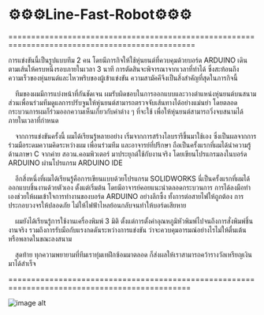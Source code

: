 # ⚙⚙⚙Line-Fast-Robot⚙⚙⚙
===============================================================================================

การแข่งขันนี้เป็นรูปแบบทีม 2 คน โดยมีภารกิจให้ใช้หุ่นยนต์ที่ควบคุมด้วยบอร์ด ARDUINO เดินตามเส้นให้ครบหนึ่งรอบภายในเวลา 3 นาที การตัดสินจะพิจารณาจากเวลาที่ทำได้ ซึ่งสะท้อนถึงความเร็วของหุ่นยนต์และไหวพริบของผู้เข้าแข่งขัน ความสามัคคีจึงเป็นสิ่งสำคัญที่สุดในภารกิจนี้

&emsp;ทีมของผมมีการแบ่งหน้าที่กันชัดเจน ผมรับผิดชอบในการออกแบบและวางตำแหน่งหุ่นยนต์บนสนาม ส่วนเพื่อนร่วมทีมดูแลการปรับจูนให้หุ่นยนต์สามารถตรวจจับเส้นทางได้อย่างแม่นยำ โดยตลอดกระบวนการผมก็ร่วมออกความเห็นเกี่ยวกับค่าต่าง ๆ ที่จะใช้ เพื่อให้หุ่นยนต์สามารถวิ่งจบสนามได้ภายในเวลาที่กำหนด

&emsp;จากการแข่งขันครั้งนี้ ผมได้เรียนรู้หลายอย่าง เริ่มจากการสร้างไลบรารีขึ้นมาใช้เอง ซึ่งเป็นผลจากการร่วมมือระดมความคิดระหว่างผม เพื่อนร่วมทีม และอาจารย์ที่ปรึกษา ถือเป็นครั้งแรกที่ผมได้นำความรู้ด้านภาษา C จากค่าย สอวน.คอมพิวเตอร์ มาประยุกต์ใช้กับงานจริง โดยเขียนโปรแกรมลงในบอร์ด ARDUINO ผ่านโปรแกรม ARDUINO IDE

&emsp;อีกสิ่งหนึ่งที่ผมได้เรียนรู้คือการเขียนแบบด้วยโปรแกรม SOLIDWORKS นี่เป็นครั้งแรกที่ผมได้ออกแบบชิ้นงานด้วยตัวเอง ตั้งแต่เริ่มต้น โดยมีอาจารย์คอยแนะนำตลอดกระบวนการ การได้ลงมือทำเองช่วยให้ผมเข้าใจการทำงานของบอร์ด ARDUINO อย่างลึกซึ้ง ทั้งการต่อสายไฟให้ถูกต้อง การประกอบวงจรให้ปลอดภัย ไม่ให้ไฟฟ้าไหลย้อนกลับจนทำให้บอร์ดเสียหาย

&emsp;ผมยังได้เรียนรู้การใช้งานเครื่องพิมพ์ 3 มิติ ตั้งแต่การตั้งค่าอุณหภูมิหัวพิมพ์ไปจนถึงการสั่งพิมพ์ชิ้นงานจริง รวมถึงการรับมือกับแรงกดดันระหว่างการแข่งขัน ว่าจะควบคุมอารมณ์อย่างไรไม่ให้ตื่นเต้นหรือพลาดในขณะลงสนาม

&emsp;สุดท้าย ทุกความพยายามที่ทีมเราทุ่มเทฝึกซ้อมมาตลอด ก็ส่งผลให้เราสามารถคว้ารางวัลเหรียญเงินมาได้สำเร็จ

==============================================================================================


![image alt](https://github.com/jaypupu2006/Line-Fast-Robot/blob/main/resource/%E0%B8%AA%E0%B8%B3%E0%B9%80%E0%B8%99%E0%B8%B2%E0%B8%82%E0%B8%AD%E0%B8%87%20%E0%B8%84%E0%B8%B3%E0%B8%AD%E0%B8%98%E0%B8%B4%E0%B8%9A%E0%B8%B2%E0%B8%A2%E0%B9%80%E0%B8%9E%E0%B8%B4%E0%B9%88%E0%B8%A1%20THE%20CHARM%20ROBOT1.png?raw=true)
